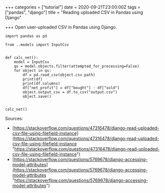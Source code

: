 +++
categories = ["tutorial"]
date = 2020-09-21T23:00:00Z
tags = ["pandas", "django"]
title = "Reading uploaded CSV in Pandas using Django"

+++
Open user-uploaded CSV in Pandas using Django.

<!--more-->

    import pandas as pd
    
    from ..models import InputCsv
    
    
    def calc_net():
        model = InputCsv
        qs = model.objects.filter(attempted_for_processing=False)
        for object in qs:
            df = pd.read_csv(object.csv.path)
            print(df)
            print(df.columns)
            df["net_profit"] = df["bought"] - df["sold"]
            object.output_csv = df.to_csv("output.csv")
            object.save()
    
    
    calc_net()

Sources:

* [https://stackoverflow.com/questions/47316478/django-read-uploaded-csv-file-using-filefield-instance](https://stackoverflow.com/questions/47316478/django-read-uploaded-csv-file-using-filefield-instance "https://stackoverflow.com/questions/47316478/django-read-uploaded-csv-file-using-filefield-instance")
* [https://stackoverflow.com/questions/5769678/django-accessing-model-attributes](https://stackoverflow.com/questions/5769678/django-accessing-model-attributes "https://stackoverflow.com/questions/5769678/django-accessing-model-attributes")